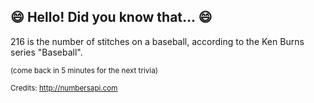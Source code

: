## :smile: Hello! Did you know that... :smile:
216 is the number of stitches on a baseball, according to the Ken Burns series "Baseball".

<sup>(come back in 5 minutes for the next trivia)</sup>


<sup>Credits: http://numbersapi.com</sup>
